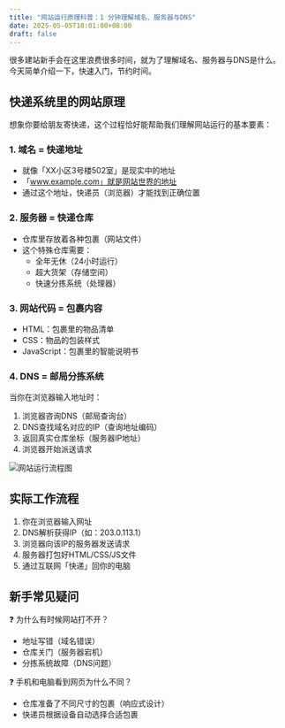 ```yaml
---
title: "网站运行原理科普：1 分钟理解域名、服务器与DNS"
date: 2025-05-05T18:01:00+08:00
draft: false
---
```


很多建站新手会在这里浪费很多时间，就为了理解域名、服务器与DNS是什么。
今天简单介绍一下，快速入门，节约时间。



## 快递系统里的网站原理

想象你要给朋友寄快递，这个过程恰好能帮助我们理解网站运行的基本要素：

### 1. 域名 = 快递地址 
- 就像「XX小区3号楼502室」是现实中的地址
- 「www.example.com」就是网站世界的地址
- 通过这个地址，快递员（浏览器）才能找到正确位置

### 2. 服务器 = 快递仓库
- 仓库里存放着各种包裹（网站文件）
- 这个特殊仓库需要：
  - 全年无休（24小时运行）
  - 超大货架（存储空间）
  - 快速分拣系统（处理器）

### 3. 网站代码 = 包裹内容
- HTML：包裹里的物品清单
- CSS：物品的包装样式
- JavaScript：包裹里的智能说明书

### 4. DNS = 邮局分拣系统

当你在浏览器输入地址时：
1. 浏览器咨询DNS（邮局查询台）
2. DNS查找域名对应的IP（查询地址编码）
3. 返回真实仓库坐标（服务器IP地址）
4. 浏览器开始派送请求

![网站运行流程图](/images/网站运行流程图.jpg "网站运行流程图")

## 实际工作流程

1. 你在浏览器输入网址
2. DNS解析获得IP（如：203.0.113.1）
3. 浏览器向该IP的服务器发送请求
4. 服务器打包好HTML/CSS/JS文件
5. 通过互联网「快递」回你的电脑

## 新手常见疑问

❓ 为什么有时候网站打不开？
- 地址写错（域名错误）
- 仓库关门（服务器宕机）
- 分拣系统故障（DNS问题）

❓ 手机和电脑看到网页为什么不同？
- 仓库准备了不同尺寸的包裹（响应式设计）
- 快递员根据设备自动选择合适包裹